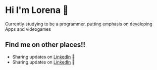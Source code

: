 # Hi I'm Lorena 👋

Currently studying to be a programmer, putting emphasis on developing Apps and videogames

## Find me on other places!!
- Sharing updates on <a href="https://www.linkedin.com/in/lorena-jota-9212582aa?lipi=urn%3Ali%3Apage%3Ad_flagship3_profile_view_base_contact_details%3BHFurhoKIR6eyT1dpmkkiig%3D%3D">LinkedIn</a> 💼
- Sharing updates on <a href="https://www.linkedin.com/in/monicampowell/">LinkedIn</a> 💼
